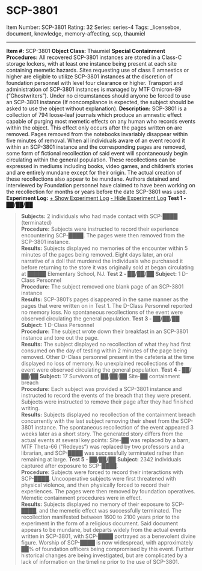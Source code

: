 # SCP-3801
Item Number: SCP-3801
Rating: 32
Series: series-4
Tags: _licensebox, document, knowledge, memory-affecting, scp, thaumiel

---

**Item #:** SCP-3801
**Object Class:** Thaumiel
**Special Containment Procedures:** All recovered SCP-3801 instances are stored in a Class-C storage lockers, with at least one instance being present at each site containing memetic hazards. Sites requesting use of class E amnestics or higher are eligible to utilize SCP-3801 instances at the discretion of foundation personnel with level four clearance or higher. Transport and administration of SCP-3801 instances is managed by MTF Omicron-89 (“Ghostwriters”). Under no circumstances should anyone be forced to use an SCP-3801 instance (If noncompliance is expected, the subject should be asked to use the object without explanation).
**Description:** SCP-3801 is a collection of 794 loose-leaf journals which produce an amnestic effect capable of purging most memetic effects on any human who records events within the object. This effect only occurs after the pages written on are removed. Pages removed from the notebooks invariably disappear within five minutes of removal.
When all individuals aware of an event record it within an SCP-3801 instance and the corresponding pages are removed, some form of fictional recollection of said event will spontaneously begin circulating within the general population. These recollections can be expressed in mediums including books, video games, and children’s stories and are entirely mundane except for their origin. The actual creation of these recollections also appear to be mundane. Authors detained and interviewed by Foundation personnel have claimed to have been working on the recollection for months or years before the date SCP-3801 was used.
**Experiment Log:**
[\+ Show Experiment Log](javascript:;)
[\- Hide Experiment Log](javascript:;)
**Test 1 - ██/██/██**
> **Subjects:** 2 individuals who had made contact with SCP-████ (terminated)  
>  **Procedure:** Subjects were instructed to record their experience encountering SCP-████. The pages were then removed from the SCP-3801 instance.  
>  **Results:** Subjects displayed no memories of the encounter within 5 minutes of the pages being removed. Eight days later, an oral narrative of a doll that murdered the individuals who purchased it before returning to the store it was originally sold at began circulating at █████ Elementary School, NJ.
**Test 2 - ██/██/██**
> **Subject:** 1 D-Class Personnel  
>  **Procedure:** The subject removed one blank page of an SCP-3801 instance  
>  **Results:** SCP-3801’s pages disappeared in the same manner as the pages that were written on in Test 1. The D-Class Personnel reported no memory loss. No spontaneous recollections of the event were observed circulating the general population.
**Test 3 - ██/██/██**
> **Subject:** 1 D-Class Personnel  
>  **Procedure:** The subject wrote down their breakfast in an SCP-3801 instance and tore out the page.  
>  **Results:** The subject displayed no recollection of what they had first consumed on the day of testing within 2 minutes of the page being removed. Other D-Class personnel present in the cafeteria at the time displayed no loss of memory. No unexplained recollections of the event were observed circulating the general population.
**Test 4 - ██/██/██**
> **Subject:** 17 Survivors of ██/██/██ Site-██ containment breach  
>  **Procedure:** Each subject was provided a SCP-3801 instance and instructed to record the events of the breach that they were present. Subjects were instructed to remove their page after they had finished writing.  
>  **Results:** Subjects displayed no recollection of the containment breach concurrently with the last subject removing their sheet from the SCP-3801 instance. The spontaneous recollection of the event appeared 3 weeks later as a short story. The generated story differs from the actual events at several key points: Site-██ was replaced by a barn, MTF Theta-66 (“Redeyes“) was replaced by two professors and a librarian, and SCP-████ was successfully terminated rather than remaining at large.
**Test 5 - ██/██/██**
> **Subject:** 2342 individuals captured after exposure to SCP-████.  
>  **Procedure:** Subjects were forced to record their interactions with SCP-████. Uncooperative subjects were first threatened with physical violence, and then physically forced to record their experiences. The pages were then removed by foundation operatives. Memetic containment procedures were in effect.  
>  **Results:** Subjects displayed no memory of their exposure to SCP-████, and the memetic effect was successfully terminated. The recollection manifested between 1600 to 2100 years prior to the experiment in the form of a religious document. Said document appears to be mundane, but departs widely from the actual events written in SCP-3801, with SCP-████ portrayed as a benevolent divine figure. Worship of SCP-████ is now widespread, with approximately ██% of foundation officers being compromised by this event. Further historical changes are being investigated, but are complicated by a lack of information on the timeline prior to the use of SCP-3801.